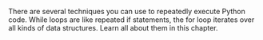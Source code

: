 There are several techniques you can use to repeatedly execute Python code. While loops are like repeated if statements, the for loop iterates over all kinds of data structures. Learn all about them in this chapter.